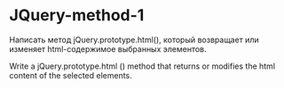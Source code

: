 # JQuery-method-1

Написать метод jQuery.prototype.html(), который возвращает или изменяет html-содержимое выбранных элементов.

Write a jQuery.prototype.html () method that returns or modifies the html content of the selected elements.
